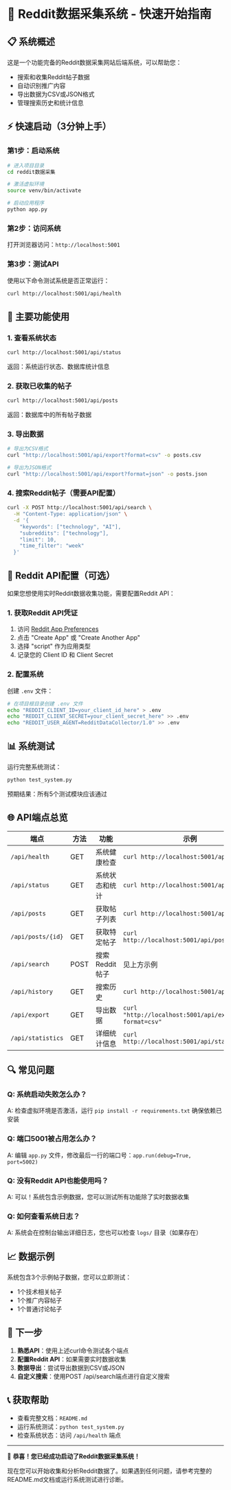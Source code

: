 # 🚀 Reddit数据采集系统 - 快速开始指南

## 📋 系统概述
这是一个功能完备的Reddit数据采集网站后端系统，可以帮助您：
- 搜索和收集Reddit帖子数据
- 自动识别推广内容
- 导出数据为CSV或JSON格式
- 管理搜索历史和统计信息

## ⚡ 快速启动（3分钟上手）

### 第1步：启动系统
```bash
# 进入项目目录
cd reddit数据采集

# 激活虚拟环境
source venv/bin/activate

# 启动应用程序
python app.py
```

### 第2步：访问系统
打开浏览器访问：`http://localhost:5001`

### 第3步：测试API
使用以下命令测试系统是否正常运行：
```bash
curl http://localhost:5001/api/health
```

## 🔧 主要功能使用

### 1. 查看系统状态
```bash
curl http://localhost:5001/api/status
```
返回：系统运行状态、数据库统计信息

### 2. 获取已收集的帖子
```bash
curl http://localhost:5001/api/posts
```
返回：数据库中的所有帖子数据

### 3. 导出数据
```bash
# 导出为CSV格式
curl "http://localhost:5001/api/export?format=csv" -o posts.csv

# 导出为JSON格式
curl "http://localhost:5001/api/export?format=json" -o posts.json
```

### 4. 搜索Reddit帖子（需要API配置）
```bash
curl -X POST http://localhost:5001/api/search \
  -H "Content-Type: application/json" \
  -d '{
    "keywords": ["technology", "AI"],
    "subreddits": ["technology"],
    "limit": 10,
    "time_filter": "week"
  }'
```

## 🔑 Reddit API配置（可选）

如果您想使用实时Reddit数据收集功能，需要配置Reddit API：

### 1. 获取Reddit API凭证
1. 访问 [Reddit App Preferences](https://www.reddit.com/prefs/apps)
2. 点击 "Create App" 或 "Create Another App"
3. 选择 "script" 作为应用类型
4. 记录您的 Client ID 和 Client Secret

### 2. 配置系统
创建 `.env` 文件：
```bash
# 在项目根目录创建 .env 文件
echo "REDDIT_CLIENT_ID=your_client_id_here" > .env
echo "REDDIT_CLIENT_SECRET=your_client_secret_here" >> .env
echo "REDDIT_USER_AGENT=RedditDataCollector/1.0" >> .env
```

## 📊 系统测试

运行完整系统测试：
```bash
python test_system.py
```

预期结果：所有5个测试模块应该通过

## 🌐 API端点总览

| 端点 | 方法 | 功能 | 示例 |
|------|------|------|------|
| `/api/health` | GET | 系统健康检查 | `curl http://localhost:5001/api/health` |
| `/api/status` | GET | 系统状态和统计 | `curl http://localhost:5001/api/status` |
| `/api/posts` | GET | 获取帖子列表 | `curl http://localhost:5001/api/posts` |
| `/api/posts/{id}` | GET | 获取特定帖子 | `curl http://localhost:5001/api/posts/abc123` |
| `/api/search` | POST | 搜索Reddit帖子 | 见上方示例 |
| `/api/history` | GET | 搜索历史 | `curl http://localhost:5001/api/history` |
| `/api/export` | GET | 导出数据 | `curl "http://localhost:5001/api/export?format=csv"` |
| `/api/statistics` | GET | 详细统计信息 | `curl http://localhost:5001/api/statistics` |

## 🔍 常见问题

### Q: 系统启动失败怎么办？
A: 检查虚拟环境是否激活，运行 `pip install -r requirements.txt` 确保依赖已安装

### Q: 端口5001被占用怎么办？
A: 编辑 `app.py` 文件，修改最后一行的端口号：`app.run(debug=True, port=5002)`

### Q: 没有Reddit API也能使用吗？
A: 可以！系统包含示例数据，您可以测试所有功能除了实时数据收集

### Q: 如何查看系统日志？
A: 系统会在控制台输出详细日志，您也可以检查 `logs/` 目录（如果存在）

## 📈 数据示例

系统包含3个示例帖子数据，您可以立即测试：
- 1个技术相关帖子
- 1个推广内容帖子  
- 1个普通讨论帖子

## 🎯 下一步

1. **熟悉API**：使用上述curl命令测试各个端点
2. **配置Reddit API**：如果需要实时数据收集
3. **数据导出**：尝试导出数据到CSV或JSON
4. **自定义搜索**：使用POST /api/search端点进行自定义搜索

## 📞 获取帮助

- 查看完整文档：`README.md`
- 运行系统测试：`python test_system.py`
- 检查系统状态：访问 `/api/health` 端点

---

🎉 **恭喜！您已经成功启动了Reddit数据采集系统！**

现在您可以开始收集和分析Reddit数据了。如果遇到任何问题，请参考完整的README.md文档或运行系统测试进行诊断。 